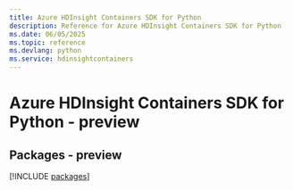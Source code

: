 ```yaml
---
title: Azure HDInsight Containers SDK for Python
description: Reference for Azure HDInsight Containers SDK for Python
ms.date: 06/05/2025
ms.topic: reference
ms.devlang: python
ms.service: hdinsightcontainers
---
```

# Azure HDInsight Containers SDK for Python - preview
## Packages - preview
[!INCLUDE [packages](hdinsight-containers-index.md)]